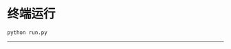 # 终端运行

```shell
python run.py
```
****************************************************************************************************